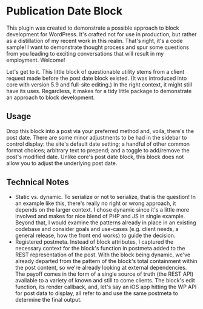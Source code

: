 # Publication Date Block
This plugin was created to demonstrate a possible approach to block development for WordPress. It's crafted not for use in production, but rather as a distillation of my recent work in this realm. That's right, it's a code sample! I want to demonstrate thought process and spur some questions from you leading to exciting conversations that will result in my employment. Welcome!

Let's get to it. This little block of questionable utility stems from a client request made before the post date block existed. (It was introduced into core with version 5.9 and full-site editing.) In the right context, it might still have its uses. Regardless, it makes for a tidy little package to demonstrate an approach to block development.

## Usage
Drop this block into a post via your preferred method and, voila, there's the post date. There are some minor adjustments to be had in the sidebar to control display: the site's default date setting; a handful of other common format choices; arbitrary text to prepend; and a toggle to add/remove the post's modified date. Unlike core's post date block, this block does not allow you to adjust the underlying post date.

## Technical Notes
* Static vs. dynamic. To serialize or not to serialize, that is the question! In an example like this, there's really no right or wrong approach, it depends on the larger context. I chose dynamic since it's a little more involved and makes for nice blend of PHP and JS in single example. Beyond that, I would examine the patterns already in place in an existing codebase and consider goals and use-cases (e.g. client needs, a general release, how the front end works) to guide the decision.
* Registered postmeta. Instead of block attributes, I captured the necessary context for the block's function in postmeta added to the REST representation of the post. With the block being dynamic, we've already departed from the pattern of the block's total containment within the post content, so we're already looking at external dependencies. The payoff comes in the form of a single source of truth (the REST API) available to a variety of known and still to come clients. The block's edit function, its render callback, and, let's say an iOS app hitting the WP API for post data to display, all refer to and use the same postmeta to determine the final output.